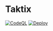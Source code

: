 # Taktix

[![CodeQL](https://github.com/matthieu-locussol/taktix/actions/workflows/codeql.yml/badge.svg)](https://github.com/matthieu-locussol/taktix/actions/workflows/codeql.yml)
[![Deploy](https://github.com/matthieu-locussol/taktix/actions/workflows/deploy.yml/badge.svg)](https://github.com/matthieu-locussol/taktix/actions/workflows/deploy.yml)
